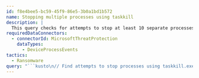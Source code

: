 ```yaml
---
id: f8e4bee5-bc59-45f9-86e5-3b0a1bd1b572
name: Stopping multiple processes using taskkill
description: |
  This query checks for attempts to stop at least 10 separate processes using the taskkill.exe utility. Run query
requiredDataConnectors:
  - connectorId: MicrosoftThreatProtection
    dataTypes:
      - DeviceProcessEvents
tactics:
  - Ransomware
query: "```kusto\n// Find attempts to stop processes using taskkill.exe\nDeviceProcessEvents\n| where Timestamp > ago(1d)\n| where FileName =~ \"taskkill.exe\" \n| summarize taskKillCount = dcount(ProcessCommandLine), TaskKillList = make_set(ProcessCommandLine) by DeviceId, bin(Timestamp, 2m)\n| where taskKillCount > 10\n```"
---
```


